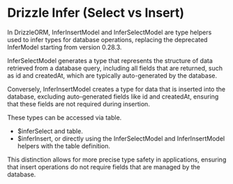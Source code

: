 # Drizzle Infer (Select vs Insert)


In DrizzleORM, InferInsertModel and InferSelectModel are type helpers used to infer types for database operations, replacing the deprecated InferModel starting from version 0.28.3.

InferSelectModel generates a type that represents the structure of data retrieved from a database query, including all fields that are returned, such as id and createdAt, which are typically auto-generated by the database.

Conversely, InferInsertModel creates a type for data that is inserted into the database, excluding auto-generated fields like id and createdAt, ensuring that these fields are not required during insertion.

These types can be accessed via table.
- $inferSelect and table.
- $inferInsert, or directly using the InferSelectModel and InferInsertModel helpers with the table definition.

This distinction allows for more precise type safety in applications, ensuring that insert operations do not require fields that are managed by the database.
